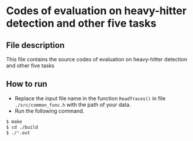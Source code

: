 # Codes of evaluation on heavy-hitter detection and other five tasks
## File description
This file contains the source codes of evaluation on heavy-hitter detection and other five tasks
## How to run
- Replace the input file name in the function `ReadTraces()` in file `./src/common_func.h` with the path of your data.
- Run the following command.
```bash
$ make
$ cd ./build
$ ./*.out
```